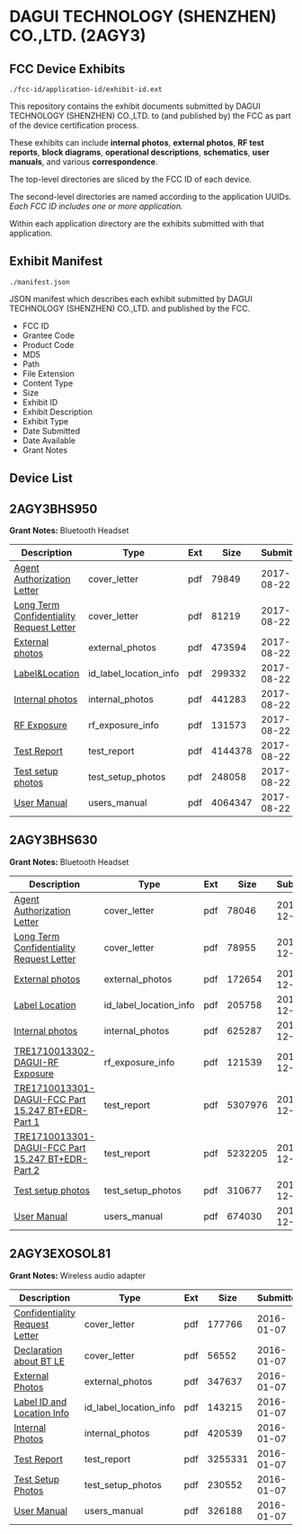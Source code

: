 # DAGUI TECHNOLOGY (SHENZHEN) CO.,LTD. (2AGY3)
## FCC Device Exhibits

```
./fcc-id/application-id/exhibit-id.ext
```

This repository contains the exhibit documents submitted by DAGUI TECHNOLOGY (SHENZHEN) CO.,LTD. to (and published by) the FCC as part of the device certification process.

These exhibits can include **internal photos**, **external photos**, **RF test reports**, **block diagrams**, **operational descriptions**, **schematics**, **user manuals**, and various **correspondence**.

The top-level directories are sliced by the FCC ID of each device.

The second-level directories are named according to the application UUIDs. *Each FCC ID includes one or more application.*

Within each application directory are the exhibits submitted with that application. 

## Exhibit Manifest

```
./manifest.json
```

JSON manifest which describes each exhibit submitted by DAGUI TECHNOLOGY (SHENZHEN) CO.,LTD. and published by the FCC.

- FCC ID
- Grantee Code
- Product Code
- MD5
- Path
- File Extension
- Content Type
- Size
- Exhibit ID
- Exhibit Description
- Exhibit Type
- Date Submitted
- Date Available
- Grant Notes

## Device List
## 2AGY3BHS950
**Grant Notes:** Bluetooth Headset

| Description | Type | Ext | Size | Submitted | Available |
| ----------- | ---- | --- | ---- | --------- | --------- |
| [Agent Authorization Letter](2AGY3BHS950/5c7ca26573c26647f7eb32aa7481f8c8/3521539.pdf) | cover_letter | pdf | 79849 | 2017-08-22 | 2017-08-22 |
| [Long Term Confidentiality Request Letter](2AGY3BHS950/5c7ca26573c26647f7eb32aa7481f8c8/3521544.pdf) | cover_letter | pdf | 81219 | 2017-08-22 | 2017-08-22 |
| [External photos](2AGY3BHS950/5c7ca26573c26647f7eb32aa7481f8c8/3521541.pdf) | external_photos | pdf | 473594 | 2017-08-22 | 2017-08-22 |
| [Label&Location](2AGY3BHS950/5c7ca26573c26647f7eb32aa7481f8c8/3521543.pdf) | id_label_location_info | pdf | 299332 | 2017-08-22 | 2017-08-22 |
| [Internal photos](2AGY3BHS950/5c7ca26573c26647f7eb32aa7481f8c8/3521542.pdf) | internal_photos | pdf | 441283 | 2017-08-22 | 2017-08-22 |
| [RF Exposure](2AGY3BHS950/5c7ca26573c26647f7eb32aa7481f8c8/3521549.pdf) | rf_exposure_info | pdf | 131573 | 2017-08-22 | 2017-08-22 |
| [Test Report](2AGY3BHS950/5c7ca26573c26647f7eb32aa7481f8c8/3521548.pdf) | test_report | pdf | 4144378 | 2017-08-22 | 2017-08-22 |
| [Test setup photos](2AGY3BHS950/5c7ca26573c26647f7eb32aa7481f8c8/3521547.pdf) | test_setup_photos | pdf | 248058 | 2017-08-22 | 2017-08-22 |
| [User Manual](2AGY3BHS950/5c7ca26573c26647f7eb32aa7481f8c8/3521550.pdf) | users_manual | pdf | 4064347 | 2017-08-22 | 2017-08-22 |
## 2AGY3BHS630
**Grant Notes:** Bluetooth Headset

| Description | Type | Ext | Size | Submitted | Available |
| ----------- | ---- | --- | ---- | --------- | --------- |
| [Agent Authorization Letter](2AGY3BHS630/ce84a32d7691c914cde6832c5edea54e/3698395.pdf) | cover_letter | pdf | 78046 | 2017-12-29 | 2017-12-29 |
| [Long Term Confidentiality Request Letter](2AGY3BHS630/ce84a32d7691c914cde6832c5edea54e/3698400.pdf) | cover_letter | pdf | 78955 | 2017-12-29 | 2017-12-29 |
| [External photos](2AGY3BHS630/ce84a32d7691c914cde6832c5edea54e/3698397.pdf) | external_photos | pdf | 172654 | 2017-12-29 | 2017-12-29 |
| [Label Location](2AGY3BHS630/ce84a32d7691c914cde6832c5edea54e/3698399.pdf) | id_label_location_info | pdf | 205758 | 2017-12-29 | 2017-12-29 |
| [Internal photos](2AGY3BHS630/ce84a32d7691c914cde6832c5edea54e/3698398.pdf) | internal_photos | pdf | 625287 | 2017-12-29 | 2017-12-29 |
| [TRE1710013302-DAGUI-RF Exposure](2AGY3BHS630/ce84a32d7691c914cde6832c5edea54e/3698408.pdf) | rf_exposure_info | pdf | 121539 | 2017-12-29 | 2017-12-29 |
| [TRE1710013301-DAGUI-FCC Part 15.247 BT+EDR-Part 1](2AGY3BHS630/ce84a32d7691c914cde6832c5edea54e/3698406.pdf) | test_report | pdf | 5307976 | 2017-12-29 | 2017-12-29 |
| [TRE1710013301-DAGUI-FCC Part 15.247 BT+EDR-Part 2](2AGY3BHS630/ce84a32d7691c914cde6832c5edea54e/3698407.pdf) | test_report | pdf | 5232205 | 2017-12-29 | 2017-12-29 |
| [Test setup photos](2AGY3BHS630/ce84a32d7691c914cde6832c5edea54e/3698405.pdf) | test_setup_photos | pdf | 310677 | 2017-12-29 | 2017-12-29 |
| [User Manual](2AGY3BHS630/ce84a32d7691c914cde6832c5edea54e/3698409.pdf) | users_manual | pdf | 674030 | 2017-12-29 | 2017-12-29 |
## 2AGY3EXOSOL81
**Grant Notes:** Wireless audio adapter

| Description | Type | Ext | Size | Submitted | Available |
| ----------- | ---- | --- | ---- | --------- | --------- |
| [Confidentiality Request Letter](2AGY3EXOSOL81/a3dd49156b6020898c1f961c903adc8c/2865347.pdf) | cover_letter | pdf | 177766 | 2016-01-07 | 2016-01-07 |
| [Declaration about BT LE](2AGY3EXOSOL81/a3dd49156b6020898c1f961c903adc8c/2865355.pdf) | cover_letter | pdf | 56552 | 2016-01-07 | 2016-01-07 |
| [External Photos](2AGY3EXOSOL81/a3dd49156b6020898c1f961c903adc8c/2865351.pdf) | external_photos | pdf | 347637 | 2016-01-07 | 2016-01-07 |
| [Label ID and Location Info](2AGY3EXOSOL81/a3dd49156b6020898c1f961c903adc8c/2865346.pdf) | id_label_location_info | pdf | 143215 | 2016-01-07 | 2016-01-07 |
| [Internal Photos](2AGY3EXOSOL81/a3dd49156b6020898c1f961c903adc8c/2865353.pdf) | internal_photos | pdf | 420539 | 2016-01-07 | 2016-01-07 |
| [Test Report](2AGY3EXOSOL81/a3dd49156b6020898c1f961c903adc8c/2865354.pdf) | test_report | pdf | 3255331 | 2016-01-07 | 2016-01-07 |
| [Test Setup Photos](2AGY3EXOSOL81/a3dd49156b6020898c1f961c903adc8c/2865352.pdf) | test_setup_photos | pdf | 230552 | 2016-01-07 | 2016-01-07 |
| [User Manual](2AGY3EXOSOL81/a3dd49156b6020898c1f961c903adc8c/2865348.pdf) | users_manual | pdf | 326188 | 2016-01-07 | 2016-01-07 |
